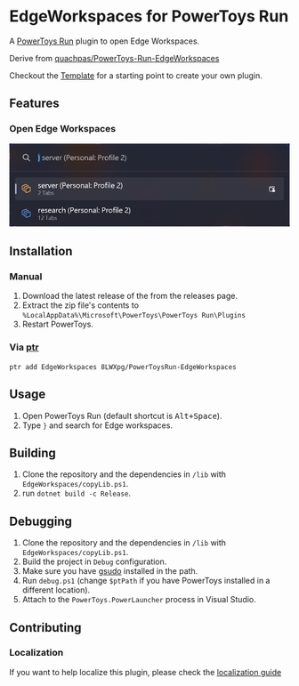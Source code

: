 # EdgeWorkspaces for PowerToys Run

A [PowerToys Run](https://aka.ms/PowerToysOverview_PowerToysRun) plugin to open Edge Workspaces.

Derive from [quachpas/PowerToys-Run-EdgeWorkspaces](https://github.com/quachpas/PowerToys-Run-EdgeWorkspaces)

Checkout the [Template](https://github.com/8LWXpg/PowerToysRun-PluginTemplate) for a starting point to create your own plugin.

## Features

### Open Edge Workspaces

![Open Edge Workspaces](./assets/demo.png)

## Installation

### Manual

1. Download the latest release of the from the releases page.
2. Extract the zip file's contents to `%LocalAppData%\Microsoft\PowerToys\PowerToys Run\Plugins`
3. Restart PowerToys.

### Via [ptr](https://github.com/8LWXpg/ptr)

```shell
ptr add EdgeWorkspaces 8LWXpg/PowerToysRun-EdgeWorkspaces
```

## Usage

1. Open PowerToys Run (default shortcut is <kbd>Alt+Space</kbd>).
2. Type `}` and search for Edge workspaces.

## Building

1. Clone the repository and the dependencies in `/lib` with `EdgeWorkspaces/copyLib.ps1`.
2. run `dotnet build -c Release`.

## Debugging

1. Clone the repository and the dependencies in `/lib` with `EdgeWorkspaces/copyLib.ps1`.
2. Build the project in `Debug` configuration.
3. Make sure you have [gsudo](https://github.com/gerardog/gsudo) installed in the path.
4. Run `debug.ps1` (change `$ptPath` if you have PowerToys installed in a different location).
5. Attach to the `PowerToys.PowerLauncher` process in Visual Studio.

## Contributing

### Localization

If you want to help localize this plugin, please check the [localization guide](./Localizing.md)
